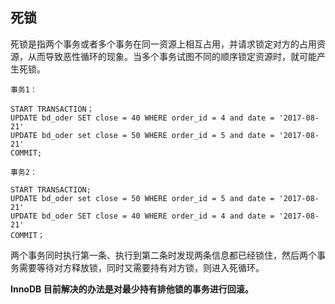 ## 死锁

死锁是指两个事务或者多个事务在同一资源上相互占用，并请求锁定对方的占用资源，从而导致恶性循环的现象。当多个事务试图不同的顺序锁定资源时，就可能产生死锁。

```
事务1：

START TRANSACTION；
UPDATE bd_oder SET close = 40 WHERE order_id = 4 and date = '2017-08-21'
UPDATE bd_oder set close = 50 WHERE order_id = 5 and date = '2017-08-21'
COMMIT;

事务2：

START TRANSACTION;
UPDATE bd_oder set close = 50 WHERE order_id = 5 and date = '2017-08-21'
UPDATE bd_oder SET close = 40 WHERE order_id = 4 and date = '2017-08-21'
COMMIT；
```

两个事务同时执行第一条、执行到第二条时发现两条信息都已经锁住，然后两个事务需要等待对方释放锁，同时又需要持有对方锁，则进入死循环。

**InnoDB 目前解决的办法是对最少持有排他锁的事务进行回滚。**





